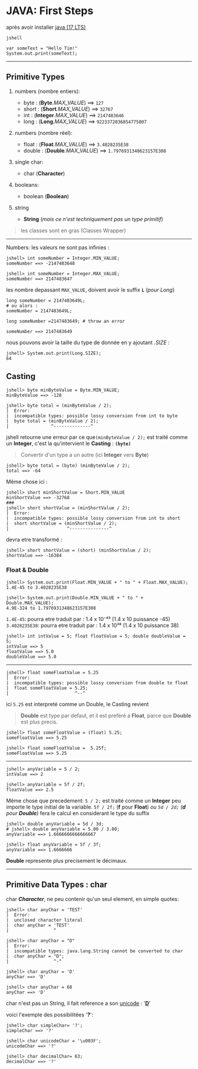 # JAVA: First Steps

après avoir installer [java (17 LTS)](https://www.oracle.com/java/technologies/downloads/#java17)

`jshell`

```shell
var someText = "Hello Tim!"
System.out.print(someText);
```

---

## Primitive Types

1. numbers (nombre entiers):

   - byte : (**Byte**_.MAX_VALUE_) ==> `127`
   - short : (**Short**_.MAX_VALUE_) ==> `32767`
   - int : (**Integer**_.MAX_VALUE_) ==> `2147483646`
   - long : (**Long**_.MAX_VALUE_) ==> `9223372036854775807`

2. numbers (nombre réel):

   - float : (**Float**_.MAX_VALUE_) ==> `3.4028235E38`
   - double : (**Double**_.MAX_VALUE_) ==> `1.7976931348623157E308`

3. single char:

   - char (**Character**)

4. booleans:

   - boolean (**Boolean**)

5. string

   - **String** (_mais ce n'est techniquement pas un type primitif_)

> les classes sont en gras (Classes Wrapper)

---

Numbers: les valeurs ne sont pas infinies :

```shell
jshell> int someNumber = Integer.MIN_VALUE;
someNumber ==> -2147483648

jshell> int someNumber = Integer.MAX_VALUE;
someNumber ==> 2147483647
```

les nombre depassant `MAX_VALUE`, doivent avoir le suffix **`L`** (_pour Long_)

```shell
long someNumber = 2147483649L;
# ou alors :
someNumber = 2147483649L;

long someNumber =2147483649; # throw an error

someNumber ==> 2147483649
```

nous pouvons avoir la taille du type de donnée en y ajoutant _.SIZE_ :

```shell
jshell> System.out.print(Long.SIZE);
64
```

## Casting

```shell
jshell> byte minByteValue = Byte.MIN_VALUE;
minByteValue ==> -128

jshell> byte total = (minByteValue / 2);
|  Error:
|  incompatible types: possible lossy conversion from int to byte
|  byte total = (minByteValue / 2);
|                ^--------------^
```

jshell retourne une erreur par ce que`(minByteValue / 2);` est traité comme un **Integer**, c'est la qu'intervient le **Casting** : **`(byte)`**
>Convertir d'un type a un autre (ici **Integer** vers **Byte**)

```shell
jshell> byte total = (byte) (minByteValue / 2);
total ==> -64
```

Même chose ici :

```shell
jshell> short minShortValue = Short.MIN_VALUE
minShortValue ==> -32768
###
jshell> short shortValue = (minShortValue / 2);
|  Error:
|  incompatible types: possible lossy conversion from int to short
|  short shortValue = (minShortValue / 2);
|                      ^---------------^
```

devra etre transformé :

```shell
jshell> short shortValue = (short) (minShortValue / 2);
shortValue ==> -16384                  
```

### Float & Double

```shell
jshell> System.out.print(Float.MIN_VALUE + " to " + Float.MAX_VALUE);
1.4E-45 to 3.4028235E38

jshell> System.out.print(Double.MIN_VALUE + " to " + Double.MAX_VALUE);
4.9E-324 to 1.7976931348623157E308
```

`1.4E-45`: pourra etre traduit par : 1.4 x 10⁻⁴⁵ (1.4 x 10 puissance -45)
`3.4028235E38`: pourra etre traduit par : 1.4 x 10³⁸ (1.4 x 10 puissance 38)

```shell
jshell> int intValue = 5; float floatValue = 5; double doubleValue = 5;
intValue ==> 5
floatValue ==> 5.0
doubleValue ==> 5.0
```

---

```shell
jshell> float someFloatValue = 5.25
|  Error:
|  incompatible types: possible lossy conversion from double to float
|  float someFloatValue = 5.25;
|                         ^--^
```

ici `5.25` est interpreté comme un Double, le Casting revient
> **Double** est type par defaut, et il est preféré a **Float**, parce que **Double** est plus precis.

```shell
jshell> float someFloatValue = (float) 5.25;
someFloatValue ==> 5.25

jshell> float someFloatValue =  5.25f;
someFloatValue ==> 5.25
```

---

```shell
jshell> anyVariable = 5 / 2;
intValue ==> 2

jshell> anyVariable = 5f / 2f;
floatValue ==> 2.5
```

Même chose que precedement: `5 / 2;` est traité comme un **Integer** peu importe le type initial de la variable.
`5f / 2f;` (**f** pour **Float**) _ou `5d / 2d;` (**d** pour **Double**)_ fera le calcul en considerant le type du suffix

```shell
jshell> double anyVariable = 5d / 3d;
# jshell> double anyVariable = 5.00 / 3.00; 
anyVariable ==> 1.6666666666666667

jshell> float anyVariable = 5f / 3f;
anyVariable ==> 1.6666666
```

**Double** represente plus precisement le décimaux.

---

## Primitive Data Types : char

char **_Character_**, ne peu contenir qu'un seul element, en simple quotes:

```shell
jshell> char anyChar = 'TEST'
|  Error:
|  unclosed character literal
|  char anyChar = 'TEST'
|                 ^

jshell> char anyChar = "D"
|  Error:
|  incompatible types: java.lang.String cannot be converted to char
|  char anyChar = "D";
|                 ^-^

jshell> char anyChar = 'D'
anyChar ==> 'D'

jshell> char anyChar = 68
anyChar ==> 'D'
```

char n'est pas un String, il fait reference a son [unicode](https://symbl.cc/fr/) : '**[D](https://symbl.cc/fr/0044/)**'

voici l'exemple des possibilitées '**?**':

```shell
jshell> char simpleChar= '?';
simpleChar ==> '?'

jshell> char unicodeChar = '\u003F';
unicodeChar ==> '?'

jshell> char decimalChar= 63;
decimalChar ==> '?'
```
